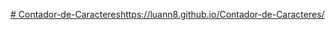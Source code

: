 [# Contador-de-Caracteres](https://luann8.github.io/Contador-de-Caracteres/)https://luann8.github.io/Contador-de-Caracteres/
